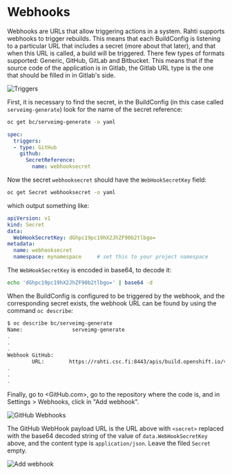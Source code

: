 # Webhooks

Webhooks are URLs that allow triggering actions in a system. Rahti supports webhooks to trigger rebuilds. This means that each BuildConfig is listening to a particular URL that includes a secret (more about that later), and that when this URL is called, a build will be triggered. There few types of formats supported: Generic, GitHub, GitLab and Bitbucket. This means that if the source code of the application is in Gitlab, the Gitlab URL type is the one that should be filled in in Gitlab's side.

![Triggers](/cloud/rahti/img/trigger.drawio.svg)

First, it is necessary to find the secret, in the BuildConfig (in this case called `serveimg-generate`) look for the name of the secret reference:

```bash
oc get bc/serveimg-generate -o yaml
```


```yaml
spec:
  triggers:
  - type: GitHub
    github:
      SecretReference:
        name: webhooksecret
```

Now the secret `webhooksecret` should have the `WebHookSecretKey` field:

```bash
oc get Secret webhooksecret -o yaml
```

which output something like:

```yaml
apiVersion: v1
kind: Secret
data:
  WebHookSecretKey: dGhpc19pc19hX2JhZF90b2tlbgo=
metadata:
  name: webhooksecret
  namespace: mynamespace     # set this to your project namespace
```

The `WebHookSecretKey` is encoded in base64, to decode it:

```bash
echo 'dGhpc19pc19hX2JhZF90b2tlbgo=' | base64 -d
```

When the BuildConfig is configured to be triggered by the webhook, and the
corresponding secret exists, the webhook URL can be found by using the command `oc describe`:

```bash
$ oc describe bc/serveimg-generate
Name:                serveimg-generate
.
.
.
Webhook GitHub:
        URL:        https://rahti.csc.fi:8443/apis/build.openshift.io/v1/.../<secret>/github
.
.
.
```

Finally, go to <GitHub.com>, go to the repository where the code is, and in Settings > Webhooks, click in "Add webhook".

![GitHub Webhooks](/cloud/rahti/tutorials/img/GitHubWebhook.png) 

The GitHub WebHook payload URL is the URL above with `<secret>` replaced with the base64 decoded string of the value of `data.WebHookSecretKey` above, and the content type is `application/json`. Leave the filed `Secret` empty.

![Add webhook](/cloud/rahti/tutorials/img/Addwebhook.png)
